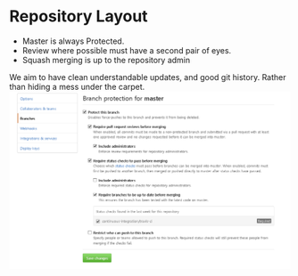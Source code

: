 # Repository Layout

- Master is always Protected.
- Review where possible must have a second pair of eyes.
- Squash merging is up to the repository admin

We aim to have clean understandable updates, and good git history. Rather than hiding a mess under the carpet.
![Repo Layout](images/branch_protection.png)
